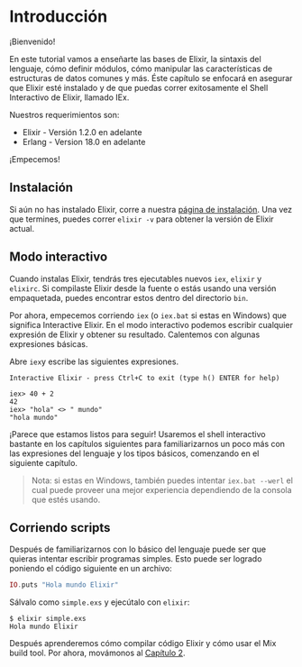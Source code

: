 # Introducción
¡Bienvenido!

En este tutorial vamos a enseñarte las bases de Elixir, la sintaxis del lenguaje, cómo definir módulos, cómo manipular las características de estructuras de datos comunes y más. Éste capítulo se enfocará en asegurar que Elixir esté instalado y de que puedas correr exitosamente el Shell Interactivo de Elixir, llamado IEx.

Nuestros requerimientos son:
* Elixir - Versión 1.2.0 en adelante
* Erlang - Version 18.0 en adelante

¡Empecemos!

## Instalación
Si aún no has instalado Elixir, corre a nuestra [página de instalación](https://github.com/alexmaguey). Una vez que termines, puedes correr `elixir -v` para obtener la versión de Elixir actual.

## Modo interactivo

Cuando instalas Elixir, tendrás tres ejecutables nuevos `iex`, `elixir` y `elixirc`. Si compilaste Elixir desde la fuente o estás usando una versión empaquetada, puedes encontrar estos dentro del directorio `bin`.

Por ahora, empecemos corriendo `iex` (o `iex.bat` si estas en Windows) que significa Interactive Elixir. En el modo interactivo podemos escribir cualquier expresión de Elixir y obtener su resultado. Calentemos con algunas expresiones básicas.

Abre `iex`y escribe las siguientes expresiones.

```
Interactive Elixir - press Ctrl+C to exit (type h() ENTER for help)

iex> 40 + 2
42
iex> "hola" <> " mundo"
"hola mundo"
```

¡Parece que estamos listos para seguir! Usaremos el shell interactivo bastante en los capítulos siguientes para familiarizarnos un poco más con las expresiones del lenguaje y los tipos básicos, comenzando en el siguiente capítulo.

>Nota: si estas en Windows, también puedes intentar `iex.bat --werl` el cual puede proveer una mejor experiencia dependiendo de la consola que estés usando.

## Corriendo scripts

Después de familiarizarnos con lo básico del lenguaje puede ser que quieras intentar escribir programas simples. Esto puede ser logrado poniendo el código siguiente en un archivo:

```elixir
IO.puts "Hola mundo Elixir"
```

Sálvalo como `simple.exs` y ejecútalo con `elixir`:

```
$ elixir simple.exs
Hola mundo Elixir
```
Después aprenderemos cómo compilar código Elixir y cómo usar el Mix build tool. Por ahora, movámonos al [Capítulo 2](https://github.com/AlexMaguey/Elixir-Tutorial/blob/master/2-tipos-basicos.md).
